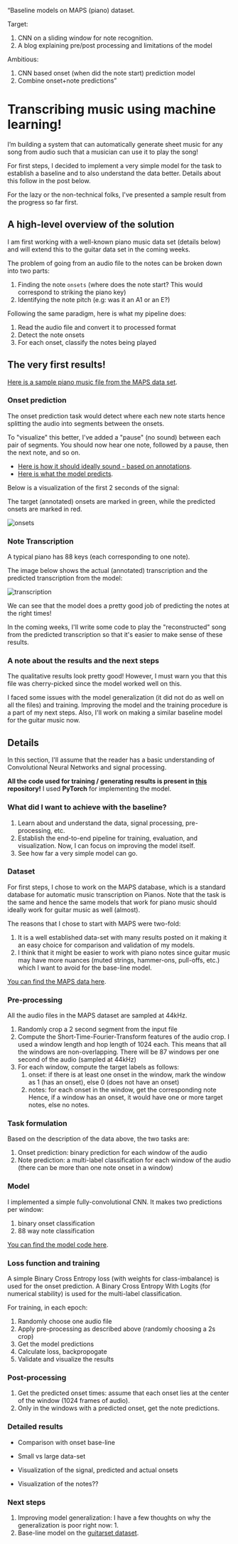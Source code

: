 
“Baseline models on MAPS (piano) dataset.

Target:
1. CNN on a sliding window for note recognition.
2. A blog explaining pre/post processing and limitations of the model

Ambitious:
1. CNN based onset (when did the note start) prediction model
2. Combine onset+note predictions”

# Transcribing music using machine learning!

I’m building a system that can automatically generate sheet music for
any song from audio such that a musician can use it to play the song!

For first steps, I decided to implement a very simple model for the task
to establish a baseline and to also understand the data better. Details
about this follow in the post below.

For the lazy or the non-technical folks, I've presented a sample result
from the progress so far first.

## A high-level overview of the solution

I am first working with a well-known piano music data set (details below)
and will extend this to the guitar data set in the coming weeks.

The problem of going from an audio file to the notes can be broken
down into two parts:
1. Finding the note `onsets` (where does the note start? This would
    correspond to striking the piano key)
2. Identifying the note pitch (e.g: was it an A1 or an E?)

Following the same paradigm, here is what my pipeline does:
1. Read the audio file and convert it to processed format
2. Detect the note onsets
3. For each onset, classify the notes being played

## The very first results!
[Here is a sample piano music file from the MAPS data set]().

### Onset prediction
The onset prediction task would detect where each new note starts hence
splitting the audio into segments between the onsets.

To "visualize" this better, I've added a "pause" (no sound) between
each pair of segments. You should now hear one note, followed by a
pause, then the next note, and so on.

- [Here is how it should ideally sound - based on annotations]().
- [Here is what the model predicts]().

Below is a visualization of the first 2 seconds of the signal:

The target (annotated) onsets are marked in green, while the predicted
onsets are marked in red.

![onsets](1-data/sample_onsets.png)

### Note Transcription
A typical piano has 88 keys (each corresponding to one note).

The image below shows the actual (annotated) transcription and the
predicted transcription from the model:

![transcription](1-data/sample_transcription.png)

We can see that the model does a pretty good job of predicting the notes
at the right times!

In the coming weeks, I'll write some code to play the "reconstructed"
song from the predicted transcription so that it's easier to make sense
of these results.

### A note about the results and the next steps
The qualitative results look pretty good! However, I must warn you that
this file was cherry-picked since the model worked well on this.

I faced some issues with the model generalization (it did not do as well
on all the files) and training. Improving the model and the training
procedure is a part of my next steps. Also, I'll work on making a
similar baseline model for the guitar music now.

## Details

In this section, I'll assume that the reader has a basic understanding
of Convolutional Neural Networks and signal processing.

**All the code used for training / generating results is present in
[this](https://github.com/anujkhare/music) repository!** I used
**PyTorch** for implementing the model.

### What did I want to achieve with the baseline?
1. Learn about and understand the data, signal processing, pre-processing, etc.
2. Establish the end-to-end pipeline for training, evaluation, and
    visualization. Now, I can focus on improving the model itself.
3. See how far a very simple model can go.


### Dataset

For first steps, I chose to work on the MAPS database, which is a
standard database for automatic music transcription on Pianos.
Note that the task is the same and hence the same models that work for
piano music should ideally work for guitar music as well (almost).

The reasons that I chose to start with MAPS were two-fold:
1. It is a well established data-set with many results posted on it
    making it an easy choice for comparison and validation of my models.
2. I think that it might be easier to work with piano notes since guitar
    music may have more nuances (muted strings, hammer-ons, pull-offs,
    etc.) which I want to avoid for the base-line model.

[You can find the MAPS data here](http://www.tsi.telecom-paristech.fr/aao/en/2010/07/08/maps-database-a-piano-database-for-multipitch-estimation-and-automatic-transcription-of-music/).

### Pre-processing
All the audio files in the MAPS dataset are sampled at 44kHz.

1. Randomly crop a 2 second segment from the input file
2. Compute the Short-Time-Fourier-Transform features of the audio crop.
    I used a window length and hop length of 1024 each. This means
    that all the windows are non-overlapping. There will be 87 windows
    per one second of the audio (sampled at 44kHz)
3. For each window, compute the target labels as follows:
    1. onset: if there is at least one onset in the window, mark the
        window as 1 (has an onset), else 0 (does not have an onset)
    2. notes: for each onset in the window, get the corresponding note
        Hence, if a window has an onset, it would have one or more
        target notes, else no notes.

### Task formulation
Based on the description of the data above, the two tasks are:
1. Onset prediction: binary prediction for each window of the audio
2. Note prediction: a multi-label classification for each window of the
    audio (there can be more than one note onset in a window)

### Model
I implemented a simple fully-convolutional CNN. It makes two predictions
per window:
1. binary onset classification
2. 88 way note classification

[You can find the model code here](https://github.com/anujkhare/music/blob/71f662747c02be50e75274a6b98f926ec345affc/src/models/frame_cnn.py#L45).

### Loss function and training
A simple Binary Cross Entropy loss (with weights for class-imbalance)
is used for the onset prediction. A Binary Cross Entropy With Logits
(for numerical stability) is used for the multi-label classification.

For training, in each epoch:
1. Randomly choose one audio file
2. Apply pre-processing as described above (randomly choosing a 2s crop)
3. Get the model predictions
4. Calculate loss, backpropogate
5. Validate and visualize the results

### Post-processing
1. Get the predicted onset times: assume that each onset lies at the
    center of the window (1024 frames of audio).
2. Only in the windows with a predicted onset, get the note predictions.


### Detailed results
- Comparison with onset base-line
- Small vs large data-set

- Visualization of the signal, predicted and actual onsets
- Visualization of the notes??


### Next steps
1. Improving model generalization: I have a few thoughts on why the
    generalization is poor right now:
    1.
2. Base-line model on the [guitarset dataset](https://github.com/marl/GuitarSet).